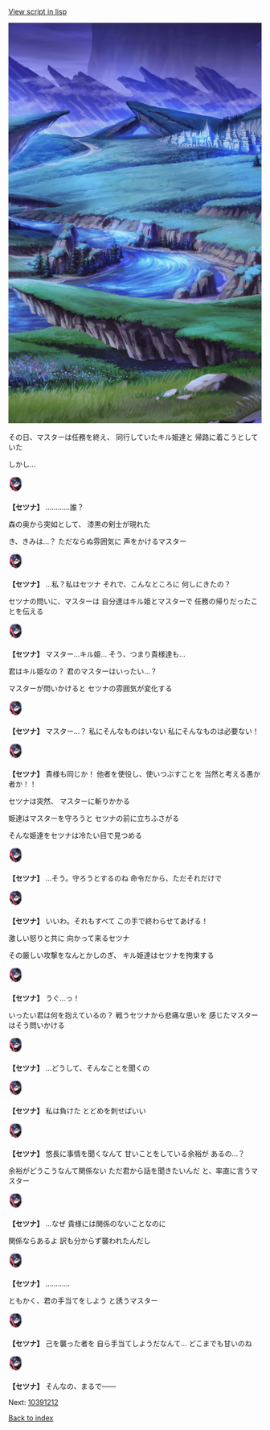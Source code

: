[View script in lisp](../scripts/10391211.txt)

![plain_night.png](../images/backgrounds/plain_night.png)

その日、マスターは任務を終え、
同行していたキル姫達と
帰路に着こうとしていた

しかし…

<img src="../images/units/103921.png" alt="103921.png" height="34"/>

**【セツナ】**
…………誰？

森の奥から突如として、
漆黒の剣士が現れた

き、きみは…？
ただならぬ雰囲気に
声をかけるマスター

<img src="../images/units/103921.png" alt="103921.png" height="34"/>

**【セツナ】**
…私？私はセツナ
それで、こんなところに
何しにきたの？

セツナの問いに、マスターは
自分達はキル姫とマスターで
任務の帰りだったことを伝える

<img src="../images/units/103921.png" alt="103921.png" height="34"/>

**【セツナ】**
マスター…キル姫…
そう、つまり貴様達も…

君はキル姫なの？
君のマスターはいったい…？

マスターが問いかけると
セツナの雰囲気が変化する

<img src="../images/units/103921.png" alt="103921.png" height="34"/>

**【セツナ】**
マスター…？
私にそんなものはいない
私にそんなものは必要ない！

<img src="../images/units/103921.png" alt="103921.png" height="34"/>

**【セツナ】**
貴様も同じか！
他者を使役し、使いつぶすことを
当然と考える愚か者か！！

セツナは突然、
マスターに斬りかかる

姫達はマスターを守ろうと
セツナの前に立ちふさがる

そんな姫達をセツナは冷たい目で見つめる

<img src="../images/units/103921.png" alt="103921.png" height="34"/>

**【セツナ】**
…そう。守ろうとするのね
命令だから、ただそれだけで

<img src="../images/units/103921.png" alt="103921.png" height="34"/>

**【セツナ】**
いいわ。それもすべて
この手で終わらせてあげる！

激しい怒りと共に
向かって来るセツナ

その厳しい攻撃をなんとかしのぎ、
キル姫達はセツナを拘束する

<img src="../images/units/103921.png" alt="103921.png" height="34"/>

**【セツナ】**
うぐ…っ！

いったい君は何を抱えているの？
戦うセツナから悲痛な思いを
感じたマスターはそう問いかける

<img src="../images/units/103921.png" alt="103921.png" height="34"/>

**【セツナ】**
…どうして、そんなことを聞くの

<img src="../images/units/103921.png" alt="103921.png" height="34"/>

**【セツナ】**
私は負けた
とどめを刺せばいい

<img src="../images/units/103921.png" alt="103921.png" height="34"/>

**【セツナ】**
悠長に事情を聞くなんて
甘いことをしている余裕が
あるの…？

余裕がどうこうなんて関係ない
ただ君から話を聞きたいんだ
と、率直に言うマスター

<img src="../images/units/103921.png" alt="103921.png" height="34"/>

**【セツナ】**
…なぜ
貴様には関係のないことなのに

関係ならあるよ
訳も分からず襲われたんだし

<img src="../images/units/103921.png" alt="103921.png" height="34"/>

**【セツナ】**
…………

ともかく、君の手当てをしよう
と誘うマスター

<img src="../images/units/103921.png" alt="103921.png" height="34"/>

**【セツナ】**
己を襲った者を
自ら手当てしようだなんて…
どこまでも甘いのね

<img src="../images/units/103921.png" alt="103921.png" height="34"/>

**【セツナ】**
そんなの、まるで――

Next: [10391212](10391212.md)

[Back to index](index.md)
